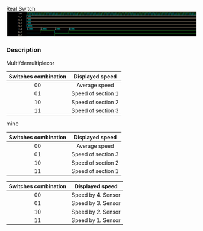 Real Switch
![real switch](simulations/real_switch.png)


### Description
Multi/demultiplexor

| **Switches combination** | **Displayed speed** |
| :-: | :-: |
| 00 | Average speed |
| 01 | Speed of section 1 |
| 10 | Speed of section 2 |
| 11 | Speed of section 3 |

mine

| **Switches combination** | **Displayed speed** |
| :-: | :-: |
| 00 | Average speed |
| 01 | Speed of section 3 |
| 10 | Speed of section 2 |
| 11 | Speed of section 1 |

| **Switches combination** | **Displayed speed** |
| :-: | :-: |
| 00 | Speed by 4. Sensor |
| 01 | Speed by 3. Sensor |
| 10 | Speed by 2. Sensor |
| 11 | Speed by 1. Sensor |
